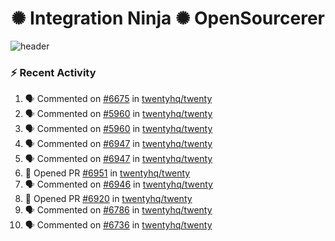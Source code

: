  
<h1 align="center">✺ Integration Ninja ✺ OpenSourcerer</h1>

![header](https://github.com/Nabhag8848/Nabhag8848/assets/65061890/3ecbdaa2-ea2a-4413-a40a-87945f5fb05a)

### :zap: Recent Activity

<!--START_SECTION:activity-->
1. 🗣 Commented on [#6675](https://github.com/twentyhq/twenty/issues/6675#issuecomment-2387717816) in [twentyhq/twenty](https://github.com/twentyhq/twenty)
2. 🗣 Commented on [#5960](https://github.com/twentyhq/twenty/issues/5960#issuecomment-2386675356) in [twentyhq/twenty](https://github.com/twentyhq/twenty)
3. 🗣 Commented on [#5960](https://github.com/twentyhq/twenty/issues/5960#issuecomment-2386671071) in [twentyhq/twenty](https://github.com/twentyhq/twenty)
4. 🗣 Commented on [#6947](https://github.com/twentyhq/twenty/issues/6947#issuecomment-2350960097) in [twentyhq/twenty](https://github.com/twentyhq/twenty)
5. 🗣 Commented on [#6947](https://github.com/twentyhq/twenty/issues/6947#issuecomment-2338111724) in [twentyhq/twenty](https://github.com/twentyhq/twenty)
6. 💪 Opened PR [#6951](https://github.com/twentyhq/twenty/pull/6951) in [twentyhq/twenty](https://github.com/twentyhq/twenty)
7. 🗣 Commented on [#6946](https://github.com/twentyhq/twenty/issues/6946#issuecomment-2338044478) in [twentyhq/twenty](https://github.com/twentyhq/twenty)
8. 💪 Opened PR [#6920](https://github.com/twentyhq/twenty/pull/6920) in [twentyhq/twenty](https://github.com/twentyhq/twenty)
9. 🗣 Commented on [#6786](https://github.com/twentyhq/twenty/issues/6786#issuecomment-2333486201) in [twentyhq/twenty](https://github.com/twentyhq/twenty)
10. 🗣 Commented on [#6736](https://github.com/twentyhq/twenty/pull/6736#issuecomment-2333457770) in [twentyhq/twenty](https://github.com/twentyhq/twenty)
<!--END_SECTION:activity-->

  



